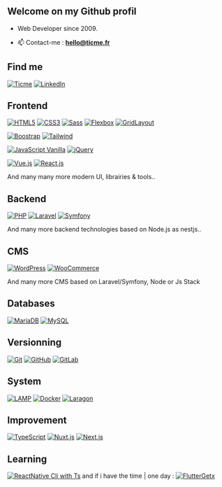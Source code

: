## Welcome on my Github profil

- Web Developer since 2009.

- 📫 Contact-me : **hello@ticme.fr**

## Find me

[![Ticme](https://img.shields.io/badge/-Ticme-000?&logo=GitHub&logoColor=FFF)](https://ticme.fr)
[![LinkedIn](https://img.shields.io/badge/-LinkedIn-000?&logo=LinkedIn&logoColor=0A66C2)](https://fr.linkedin.com/in/lamerantmatthieu)

## Frontend

[![HTML5](https://img.shields.io/badge/-HTML5-000?&logo=HTML5&logoColor=E34F26)](https://www.w3.org/html/)
[![CSS3](https://img.shields.io/badge/-CSS3-000?&logo=CSS3&logoColor=1572B6)](https://developer.mozilla.org/fr/docs/Web/CSS)
[![Sass](https://img.shields.io/badge/-Sass-000?&logo=Sass&logoColor=CC6699)](https://sass-lang.com)
[![Flexbox](https://img.shields.io/badge/-Flexbox-000?&logo=CSS3&logoColor=1572B6)](https://developer.mozilla.org/en-US/docs/Web/CSS/CSS_Flexible_Box_Layout/Basic_Concepts_of_Flexbox)
[![GridLayout](https://img.shields.io/badge/-GridLayout-000?&logo=CSS3&logoColor=1572B6)](https://developer.mozilla.org/en-US/docs/Web/CSS/CSS_Grid_Layout)

[![Boostrap](https://img.shields.io/badge/-Bootstrap-000?&logo=Bootstrap&logoColor=5a23c8)](https://getbootstrap.com/)
[![Tailwind](https://img.shields.io/badge/-TailwindCSS-000?&logo=TailwindCSS&logoColor=38BDF8)](https://tailwindcss.com/)

[![JavaScript Vanilla](https://img.shields.io/badge/-JavaScript-000?&logo=JavaScript&logoColor=F7DF1E)](https://developer.mozilla.org/en-US/docs/Web/JavaScript)
[![jQuery](https://img.shields.io/badge/-jQuery-000?&logo=jQuery&logoColor=0769ad)](https://jquery.com/)

[![Vue.js](https://img.shields.io/badge/-Vue.js-000?&logo=Vue.js&logoColor=4FC08D)](https://vuejs.org/)
[![React.js](https://img.shields.io/badge/-React.js-000?&logo=React&logoColor=61dafb)](https://reactjs.org/)

And many many more modern UI, librairies & tools..

## Backend

[![PHP](https://img.shields.io/badge/-PHP-000?&logo=PHP&logoColor=777BB4)](https://www.php.net)
[![Laravel](https://img.shields.io/badge/-Laravel-000?&logo=Laravel&logoColor=f9322c)](https://laravel.com/)
[![Symfony](https://img.shields.io/badge/-Symfony-000?&logo=Symfony&logoColor=FFF)](https://symfony.com)

And many more backend technologies based on Node.js as nestjs..


## CMS

[![WordPress](https://img.shields.io/badge/-WordPress-000?&logo=WordPress&logoColor=FFF)](https://wordpress.com/)
[![WooCommerce](https://img.shields.io/badge/-WooCommerce-000?&logo=WooCommerce&logoColor=FFF)](https://woocommerce.com/)

And many more CMS based on Laravel/Symfony, Node or Js Stack


## Databases

[![MariaDB](https://img.shields.io/badge/-MariaDB-000?&logo=MariaDB&logoColor=003545)](https://mariadb.org/)
[![MySQL](https://img.shields.io/badge/-MySQL-000?&logo=MySQL&logoColor=4479A1)](https://www.mysql.com/)


## Versionning

[![Git](https://img.shields.io/badge/-Git-000?&logo=Git&logoColor=F05032)](https://git-scm.com/)
[![GitHub](https://img.shields.io/badge/-GitHub-000?&logo=GitHub&logoColor=FFF)](https://www.github.com/)
[![GitLab](https://img.shields.io/badge/-GitLab-000?&logo=GitLab&logoColor=FC6D26)](https://www.gitlab.com/)


## System 

[![LAMP](https://img.shields.io/badge/-Linux-000?&logo=Linux&logoColor=FCC624)](https://www.linux.org/)
[![Docker](https://img.shields.io/badge/-Docker-000?&logo=Docker&logoColor=0073ec)](https://www.docker.com/)
[![Laragon](https://img.shields.io/badge/-Laragon-000?&logo=Laragon&logoColor=0073ec)](https://laragon.org/)


## Improvement

[![TypeScript](https://img.shields.io/badge/-TypeScript-000?&logo=TypeScript&logoColor=3178c6)](https://www.typescriptlang.org/)
[![Nuxt.js](https://img.shields.io/badge/-Nuxt.js-000?&logo=Nuxt.js&logoColor=00DC82)](https://nuxtjs.org/)
[![Next.js](https://img.shields.io/badge/-Next.js-000?&logo=Next.js&logoColor=FFF)](https://nextjs.org/)


## Learning

[![ReactNative Cli with Ts](https://img.shields.io/badge/-ReactNative-000?&logo=React&logoColor=61dafb)](https://reactnative.dev/) and if i have the time | one day : [![FlutterGetx](https://img.shields.io/badge/-FlutterGetx-000?&logo=Flutter&logoColor=FFF)](https://pub.dev/packages/get)
